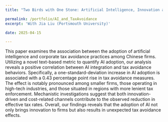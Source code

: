 ```yaml
---
title: "Two Birds with One Stone: Artificial Intelligence, Innovation and Corporate Tax Avoidance"

permalink: /portfolio/AI_and_TaxAvoidance
excerpt: 'With Jia Liu (Portsmouth University)'

date: 2025-04-15

---
```


This paper examines the association between the adoption of artificial intelligence and corporate tax avoidance practices among Chinese firms. Utilizing a novel text-based
metric to quantify AI adoption, our analysis reveals a positive correlation between AI integration and tax avoidance behaviors. Specifically, a one-standard-deviation
increase in AI adoption is associated with a 0.43 percentage point rise in tax avoidance measures. The effect is notably pronounced among smaller firms, those
operating in high-tech industries, and those situated in regions with more lenient tax enforcement. Mechanistic investigations suggest that both innovation-driven and
cost-related channels contribute to the observed reduction in effective tax rates. Overall, our findings reveals that the adoption of AI not only brings innovation to
firms but also results in unexpected tax avoidance effects.
